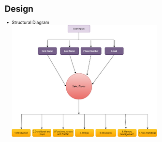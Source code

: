 


# Design


* Structural Diagram
![Structural](https://github.com/Arsha28/STEPin-CLanguageEbook/blob/main/2_Architecture/Projectflowchart.png)

